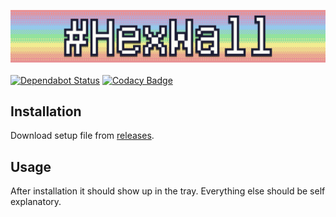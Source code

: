 ![logo](media/icon.png)\
\
[![Dependabot Status](https://api.dependabot.com/badges/status?host=github&repo=Soryyyn/HexWall)](https://dependabot.com)
[![Codacy Badge](https://api.codacy.com/project/badge/Grade/eca9059c606c43c3bfe1321e7b9a7146)](https://app.codacy.com/manual/soryn.baechli/HexWall?utm_source=github.com&utm_medium=referral&utm_content=Soryyyn/HexWall&utm_campaign=Badge_Grade_Dashboard)

## Installation
Download setup file from [releases](https://github.com/Soryyyn/HexWall/releases).

## Usage
After installation it should show up in the tray. Everything else should be self explanatory.
